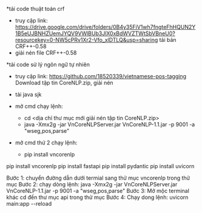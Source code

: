 *tải code thuật toán crf

- truy cập link: https://drive.google.com/drive/folders/0B4y35FiV1wh7fngteFhHQUN2Y1B5eUJBNHZUemJYQV9VWlBUb3JlX0xBdWVZTWtSbVBneU0?resourcekey=0-NW5cPRv1Xr2-Vfo_xlDTLQ&usp=sharing
tải bản CRF++-0.58
- giải nén file CRF++-0.58

*tải code sử lý ngôn ngữ tự nhiên

- truy cập link: https://github.com/18520339/vietnamese-pos-tagging
Download tập tin CoreNLP.zip, giải nén
- tải java sjk 

- mở cmd chạy lệnh: 
	+ cd <dịa chỉ thư mục mới giải nén tập tin CoreNLP.zip>
	+ java -Xmx2g -jar VnCoreNLPServer.jar VnCoreNLP-1.1.jar -p 9001 -a "wseg,pos,parse"
- mở cmd thứ 2 chạy lệnh:
	+ pip install vncorenlp

<!-- chạy code  -->
<!-- trong thư mục đã có đủ hết các file cần tải ở trên -->

<!-- install thư viện -->

pip install vncorenlp
pip install fastapi
pip install pydantic
pip install uvicorn

<!-- run code -->

Bước 1: chuyển đường dẫn dưới termial sang thử mục vncorenlp trong thử mục
Bước 2: chạy dòng lệnh: java -Xmx2g -jar VnCoreNLPServer.jar VnCoreNLP-1.1.jar -p 9001 -a "wseg,pos,parse"
Bước 3: Mở mộc terminal khác cd đến thư mục api trong thử mục
Bước 4: Chạy dong lệnh: uvicorn main:app --reload

<!-- train dữ liệu bằng -->

<!-- test dữ liệu -->

